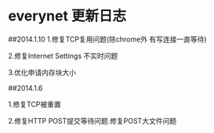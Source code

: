 # everynet 更新日志

##2014.1.10
1.修复TCP复用问题(除chrome外 有写连接一直等待)

2.修复Internet Settings 不实时问题

3.优化申请内存块大小

##2014.1.6

1.修复TCP被重置

2.修复HTTP POST提交等待问题.修复POST大文件问题